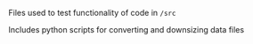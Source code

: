 Files used to test functionality of code in `/src` 

Includes python scripts for converting and downsizing data files
